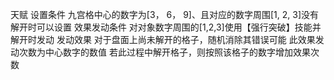 天赋
设置条件
 九宫格中心的数字为[3， 6， 9]、且对应的数字周围[1, 2, 3]没有解开时可以设置
效果发动条件
 对对象数字周围的[1,2,3]使用【强行突破】技能并解开时发动
发动效果
 对于盘面上尚未解开的格子，随机消除其错误可能
 此效果发动次数为中心数字的数值
 若此过程中解开格子，则按照该格子的数字增加效果次数
